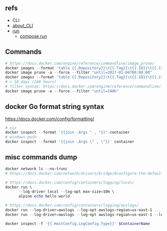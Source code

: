 ## refs

- CLI
- [about_CLI](https://docs.docker.com/engine/reference/commandline/cli/)
- [run](https://docs.docker.com/engine/reference/run/)
  - [compose run](https://docs.docker.com/engine/reference/commandline/compose_run/)

## Commands

```ps1
# https://docs.docker.com/engine/reference/commandline/image_prune/
docker images --format 'table {{.Repository}}\t{{.Tag}}\t{{.ID}}\t{{.CreatedAt}}\t{{.Size}}'
docker image prune -a --force --filter "until=2017-01-04T00:00:00"
docker images --format 'table {{.Repository}}\t{{.Tag}}\t{{.ID}}\t{{.CreatedAt}}\t{{.Size}}'
# > 10 days (240 hours)
# filter syntax: https://docs.docker.com/engine/reference/commandline/image_prune/#filter
docker image prune -a --force --filter "until=240h"
```
## docker Go format string syntax

https://docs.docker.com/config/formatting/

```ps1
# nix
docker inspect --format '{{join .Args " , "}}' container
# windows pwsh
docker inspect --format '{{join .Args \" , \"}}' container
```

## misc commands dump

```ps1
docker network ls --no-trunc
# https://docs.docker.com/network/drivers/bridge/#configure-the-default-bridge-network

# https://docs.docker.com/config/containers/logging/local/
docker run \
      --log-driver local --log-opt max-size=10m \
      alpine echo hello world

# https://docs.docker.com/config/containers/logging/awslogs/
docker run --log-driver=awslogs --log-opt awslogs-region=us-east-1 ...
docker run --log-driver=awslogs --log-opt awslogs-region=us-east-1 --log-opt awslogs-group=myLogGroup ...

docker inspect -f '{{.HostConfig.LogConfig.Type}}' $ContainerName
```